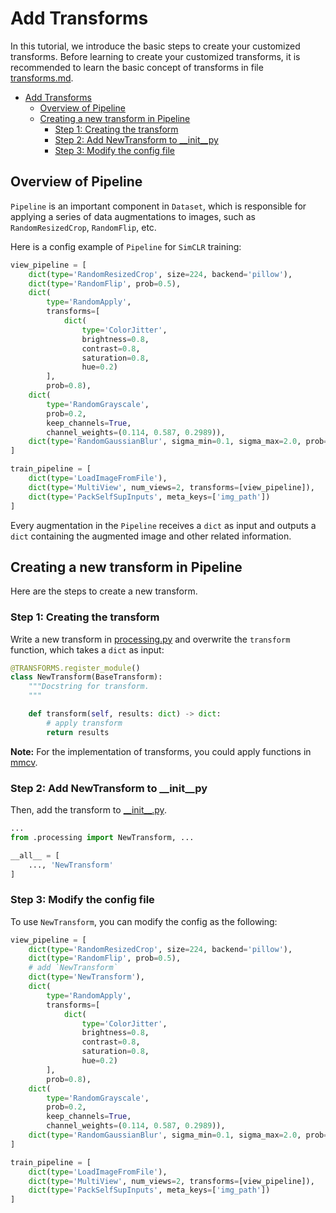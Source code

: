 # Add Transforms

In this tutorial, we introduce the basic steps to create your customized transforms. Before learning to create your customized transforms, it is recommended to learn the basic concept of transforms in file [transforms.md](transforms.md).

- [Add Transforms](#add-transforms)
  - [Overview of Pipeline](#overview-of-pipeline)
  - [Creating a new transform in Pipeline](#creating-a-new-transform-in-pipeline)
    - [Step 1: Creating the transform](#step-1-creating-the-transform)
    - [Step 2: Add NewTransform to \_\_init\_\_py](#step-2-add-newtransform-to-__init__py)
    - [Step 3: Modify the config file](#step-3-modify-the-config-file)

## Overview of Pipeline

`Pipeline` is an important component in `Dataset`, which is responsible for applying a series of data augmentations to images, such as `RandomResizedCrop`, `RandomFlip`, etc.

Here is a config example of `Pipeline` for `SimCLR` training:

```python
view_pipeline = [
    dict(type='RandomResizedCrop', size=224, backend='pillow'),
    dict(type='RandomFlip', prob=0.5),
    dict(
        type='RandomApply',
        transforms=[
            dict(
                type='ColorJitter',
                brightness=0.8,
                contrast=0.8,
                saturation=0.8,
                hue=0.2)
        ],
        prob=0.8),
    dict(
        type='RandomGrayscale',
        prob=0.2,
        keep_channels=True,
        channel_weights=(0.114, 0.587, 0.2989)),
    dict(type='RandomGaussianBlur', sigma_min=0.1, sigma_max=2.0, prob=0.5),
]

train_pipeline = [
    dict(type='LoadImageFromFile'),
    dict(type='MultiView', num_views=2, transforms=[view_pipeline]),
    dict(type='PackSelfSupInputs', meta_keys=['img_path'])
]
```

Every augmentation in the `Pipeline` receives a `dict` as input and outputs a `dict` containing the augmented image and other related information.

## Creating a new transform in Pipeline

Here are the steps to create a new transform.

### Step 1: Creating the transform

Write a new transform in [processing.py](https://github.com/open-mmlab/mmselfsup/tree/main/mmselfsup/datasets/transforms/processing.py) and overwrite the `transform` function, which takes a `dict` as input:

```python
@TRANSFORMS.register_module()
class NewTransform(BaseTransform):
    """Docstring for transform.
    """

    def transform(self, results: dict) -> dict:
        # apply transform
        return results
```

**Note:** For the implementation of transforms, you could apply functions in [mmcv](https://github.com/open-mmlab/mmcv/tree/2.x/mmcv/image).

### Step 2: Add NewTransform to \_\_init\_\_py

Then, add the transform to [\_\_init\_\_.py](https://github.com/open-mmlab/mmselfsup/blob/main/mmselfsup/datasets/transforms/__init__.py).

```python
...
from .processing import NewTransform, ...

__all__ = [
    ..., 'NewTransform'
]
```

### Step 3: Modify the config file

To use `NewTransform`, you can modify the config as the following:

```python
view_pipeline = [
    dict(type='RandomResizedCrop', size=224, backend='pillow'),
    dict(type='RandomFlip', prob=0.5),
    # add `NewTransform`
    dict(type='NewTransform'),
    dict(
        type='RandomApply',
        transforms=[
            dict(
                type='ColorJitter',
                brightness=0.8,
                contrast=0.8,
                saturation=0.8,
                hue=0.2)
        ],
        prob=0.8),
    dict(
        type='RandomGrayscale',
        prob=0.2,
        keep_channels=True,
        channel_weights=(0.114, 0.587, 0.2989)),
    dict(type='RandomGaussianBlur', sigma_min=0.1, sigma_max=2.0, prob=0.5),
]

train_pipeline = [
    dict(type='LoadImageFromFile'),
    dict(type='MultiView', num_views=2, transforms=[view_pipeline]),
    dict(type='PackSelfSupInputs', meta_keys=['img_path'])
]
```
